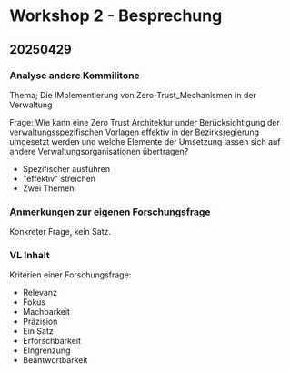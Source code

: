 # Workshop 2 - Besprechung
## 20250429

### Analyse andere Kommilitone
Thema; Die IMplementierung von Zero-Trust_Mechanismen in der Verwaltung

Frage: Wie kann eine Zero Trust Architektur under Berücksichtigung der verwaltungsspezifischen Vorlagen effektiv in der Bezirksregierung umgesetzt werden
und welche Elemente der Umsetzung lassen sich auf andere Verwaltungsorganisationen übertragen?

- Spezifischer ausführen
- "effektiv" streichen
- Zwei Themen

### Anmerkungen zur eigenen Forschungsfrage
Konkreter
Frage, kein Satz.


### VL Inhalt
Kriterien einer Forschungsfrage:
- Relevanz
- Fokus
- Machbarkeit
- Präzision
- Ein Satz
- Erforschbarkeit
- EIngrenzung
- Beantwortbarkeit


